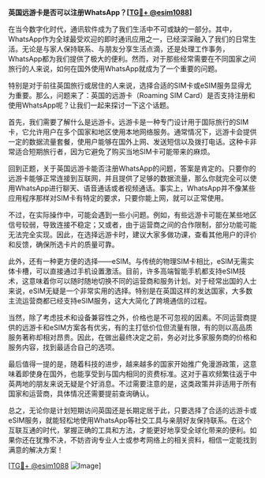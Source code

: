 **英国远游卡是否可以注册WhatsApp？[[TG💪+ @esim1088](https://t.me/s/esim1088)]**

在当今数字化时代，通讯软件成为了我们生活中不可或缺的一部分。其中，WhatsApp作为全球最受欢迎的即时通讯应用之一，已经深深融入了我们的日常生活。无论是与家人保持联系、与朋友分享生活点滴，还是处理工作事务，WhatsApp都为我们提供了极大的便利。然而，对于那些经常需要在不同国家之间旅行的人来说，如何在国外使用WhatsApp就成为了一个重要的问题。

特别是对于前往英国旅行或居住的人来说，选择合适的SIM卡或eSIM服务显得尤为重要。那么，问题来了：英国的远游卡（Roaming SIM Card）是否支持注册和使用WhatsApp呢？让我们一起来探讨一下这个话题。

首先，我们需要了解什么是远游卡。远游卡是一种专门设计用于国际旅行的SIM卡，它允许用户在多个国家和地区使用本地网络服务。通常情况下，远游卡会提供一定的数据流量套餐，使用户能够在国外上网、发送短信以及拨打电话。这种卡非常适合短期旅行者，因为它避免了购买当地SIM卡可能带来的麻烦。

回到正题，关于英国远游卡能否注册WhatsApp的问题，答案是肯定的。只要你的远游卡能够正常连接到互联网，并且提供了足够的数据流量，那么你就完全可以使用WhatsApp进行聊天、语音通话或者视频通话。事实上，WhatsApp并不像某些应用程序那样对SIM卡有特定的要求，只要你能上网，就可以正常使用。

不过，在实际操作中，可能会遇到一些小问题。例如，有些远游卡可能在某些地区信号较弱，导致连接不稳定；又或者，由于运营商之间的合作限制，部分功能可能无法完全实现。因此，在选择远游卡时，建议大家多做功课，查看其他用户的评价和反馈，确保所选卡片的质量可靠。

此外，还有一种更方便的选择——eSIM。与传统的物理SIM卡相比，eSIM无需实体卡槽，可以直接通过手机设置激活。目前，许多高端智能手机都支持eSIM技术，这意味着你可以随时随地切换不同的运营商和服务计划。对于经常出国的人士来说，eSIM无疑是一个非常实用的选择。特别是在英国这样的发达国家，大多数主流运营商都已经支持eSIM服务，这大大简化了跨境通信的过程。

当然，除了考虑技术和设备兼容性之外，价格也是不可忽视的因素。不同运营商提供的远游卡和eSIM方案各有优劣，有的主打低价位但流量有限，有的则以高品质服务著称却相对昂贵。因此，在做出最终决定之前，务必对比多家服务商的价格和服务内容，找到最适合自己的选项。

最后值得一提的是，随着科技的进步，越来越多的国家开始推广免漫游政策，这意味着即使身在国外，也能享受到与国内相同的资费标准。这对于喜欢频繁往返于中英两地的朋友来说无疑是个好消息。不过需要注意的是，这类政策并非适用于所有国家和运营商，具体情况还需要提前查询确认。

总之，无论你是计划短期访问英国还是长期定居于此，只要选择了合适的远游卡或eSIM服务，就能轻松地使用WhatsApp等社交工具与亲朋好友保持联系。在这个互联互通的时代，掌握正确的工具和方法，才能更好地享受全球化带来的便利。如果你还在犹豫不决，不妨咨询专业人士或参考网络上的相关资料，相信一定能找到满意的解决方案！

[[TG💪+ @esim1088](https://t.me/s/esim1088) ![Image](https://i.postimg.cc/4NQfJmqS/Snipaste-2025-05-13-00-14-12.png)]